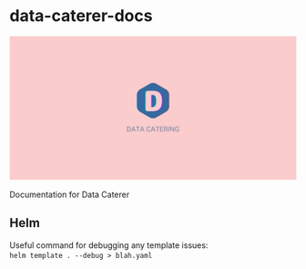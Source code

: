 # data-caterer-docs

![Data Catering](docs/diagrams/logo/data_catering_landscape_banner.svg)

Documentation for Data Caterer

## Helm

Useful command for debugging any template issues:  
`helm template . --debug > blah.yaml`

